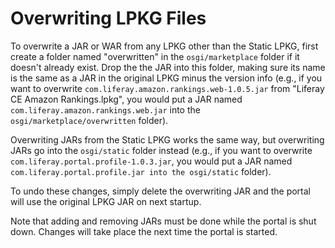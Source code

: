 # Overwriting LPKG Files

To overwrite a JAR or WAR from any LPKG other than the Static LPKG, first create a folder named "overwritten" in the `osgi/marketplace` folder if it doesn't already exist. Drop the the JAR into this folder, making sure its name is the same as a JAR in the original LPKG minus the version info (e.g., if you want to overwrite `com.liferay.amazon.rankings.web-1.0.5.jar` from "Liferay CE Amazon Rankings.lpkg", you would put a JAR named `com.liferay.amazon.rankings.web.jar` into the `osgi/marketplace/overwritten` folder).

Overwriting JARs from the Static LPKG works the same way, but overwriting JARs go into the `osgi/static` folder instead (e.g., if you want to overwrite `com.liferay.portal.profile-1.0.3.jar`, you would put a JAR named `com.liferay.portal.profile.jar into the osgi/static` folder).

To undo these changes, simply delete the overwriting JAR and the portal will use the original LPKG JAR on next startup.

Note that adding and removing JARs must be done while the portal is shut down. Changes will take place the next time the portal is started.